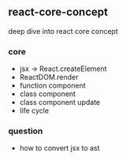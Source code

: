 ## react-core-concept
deep dive into react core concept

### core
* jsx -> React.createElement
* ReactDOM.render
* function component
* class component
* class component update
* life cycle

### question
* how to convert jsx to ast

